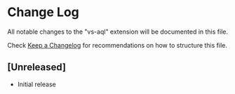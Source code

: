 # Change Log

All notable changes to the "vs-aql" extension will be documented in this file.

Check [Keep a Changelog](http://keepachangelog.com/) for recommendations on how to structure this file.

## [Unreleased]

- Initial release